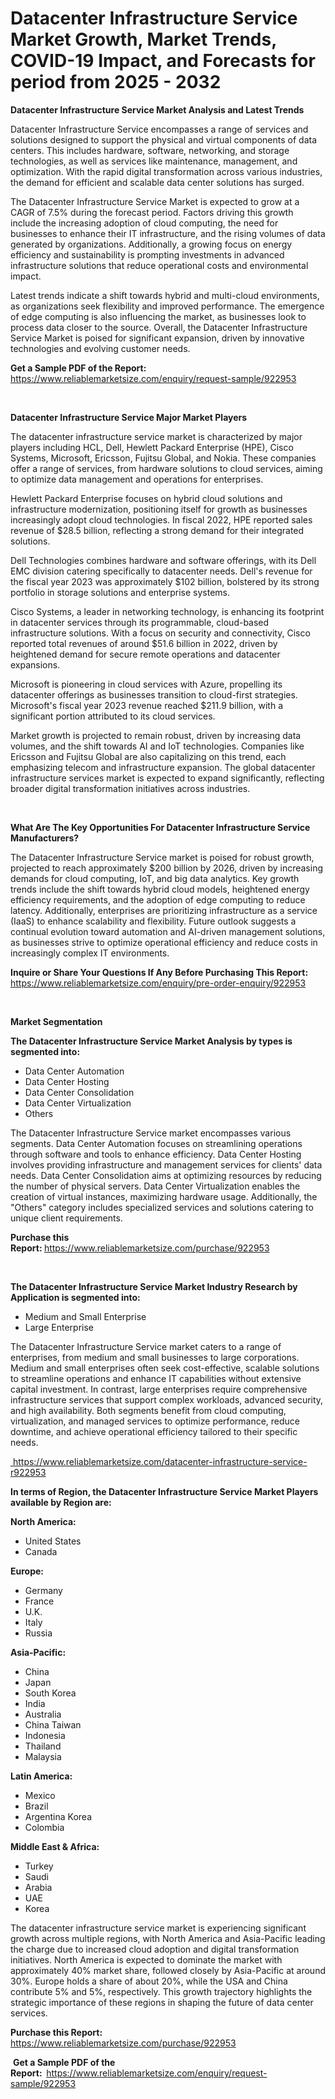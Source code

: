 <p><h1>Datacenter Infrastructure Service Market Growth, Market Trends, COVID-19 Impact, and Forecasts for period from 2025 - 2032</h1></p><p><strong>Datacenter Infrastructure Service Market Analysis and Latest Trends</strong></p>
<p><p>Datacenter Infrastructure Service encompasses a range of services and solutions designed to support the physical and virtual components of data centers. This includes hardware, software, networking, and storage technologies, as well as services like maintenance, management, and optimization. With the rapid digital transformation across various industries, the demand for efficient and scalable data center solutions has surged.</p><p>The Datacenter Infrastructure Service Market is expected to grow at a CAGR of 7.5% during the forecast period. Factors driving this growth include the increasing adoption of cloud computing, the need for businesses to enhance their IT infrastructure, and the rising volumes of data generated by organizations. Additionally, a growing focus on energy efficiency and sustainability is prompting investments in advanced infrastructure solutions that reduce operational costs and environmental impact.</p><p>Latest trends indicate a shift towards hybrid and multi-cloud environments, as organizations seek flexibility and improved performance. The emergence of edge computing is also influencing the market, as businesses look to process data closer to the source. Overall, the Datacenter Infrastructure Service Market is poised for significant expansion, driven by innovative technologies and evolving customer needs.</p></p>
<p><strong>Get a Sample PDF of the Report:&nbsp;</strong> <a href="https://www.reliablemarketsize.com/enquiry/request-sample/922953?utm_campaign=2933&utm_medium=2&utm_source=Github&utm_content=ia&utm_term=18042025&utm_id=datacenter-infrastructure-service">https://www.reliablemarketsize.com/enquiry/request-sample/922953</a></p>
<p>&nbsp;</p>
<p><strong>Datacenter Infrastructure Service Major Market Players</strong></p>
<p><p>The datacenter infrastructure service market is characterized by major players including HCL, Dell, Hewlett Packard Enterprise (HPE), Cisco Systems, Microsoft, Ericsson, Fujitsu Global, and Nokia. These companies offer a range of services, from hardware solutions to cloud services, aiming to optimize data management and operations for enterprises.</p><p>Hewlett Packard Enterprise focuses on hybrid cloud solutions and infrastructure modernization, positioning itself for growth as businesses increasingly adopt cloud technologies. In fiscal 2022, HPE reported sales revenue of $28.5 billion, reflecting a strong demand for their integrated solutions.</p><p>Dell Technologies combines hardware and software offerings, with its Dell EMC division catering specifically to datacenter needs. Dell's revenue for the fiscal year 2023 was approximately $102 billion, bolstered by its strong portfolio in storage solutions and enterprise systems.</p><p>Cisco Systems, a leader in networking technology, is enhancing its footprint in datacenter services through its programmable, cloud-based infrastructure solutions. With a focus on security and connectivity, Cisco reported total revenues of around $51.6 billion in 2022, driven by heightened demand for secure remote operations and datacenter expansions.</p><p>Microsoft is pioneering in cloud services with Azure, propelling its datacenter offerings as businesses transition to cloud-first strategies. Microsoft's fiscal year 2023 revenue reached $211.9 billion, with a significant portion attributed to its cloud services.</p><p>Market growth is projected to remain robust, driven by increasing data volumes, and the shift towards AI and IoT technologies. Companies like Ericsson and Fujitsu Global are also capitalizing on this trend, each emphasizing telecom and infrastructure expansion. The global datacenter infrastructure services market is expected to expand significantly, reflecting broader digital transformation initiatives across industries.</p></p>
<p>&nbsp;</p>
<p><strong>What Are The Key Opportunities For Datacenter Infrastructure Service Manufacturers?</strong></p>
<p><p>The Datacenter Infrastructure Service market is poised for robust growth, projected to reach approximately $200 billion by 2026, driven by increasing demands for cloud computing, IoT, and big data analytics. Key growth trends include the shift towards hybrid cloud models, heightened energy efficiency requirements, and the adoption of edge computing to reduce latency. Additionally, enterprises are prioritizing infrastructure as a service (IaaS) to enhance scalability and flexibility. Future outlook suggests a continual evolution toward automation and AI-driven management solutions, as businesses strive to optimize operational efficiency and reduce costs in increasingly complex IT environments.</p></p>
<p><strong>Inquire or Share Your Questions If Any Before Purchasing This Report:</strong> <a href="https://www.reliablemarketsize.com/enquiry/pre-order-enquiry/922953?utm_campaign=2933&utm_medium=2&utm_source=Github&utm_content=ia&utm_term=18042025&utm_id=datacenter-infrastructure-service">https://www.reliablemarketsize.com/enquiry/pre-order-enquiry/922953</a></p>
<p>&nbsp;</p>
<p><strong>Market Segmentation</strong></p>
<p><strong>The Datacenter Infrastructure Service Market Analysis by types is segmented into:</strong></p>
<p><ul><li>Data Center Automation</li><li>Data Center Hosting</li><li>Data Center Consolidation</li><li>Data Center Virtualization</li><li>Others</li></ul></p>
<p><p>The Datacenter Infrastructure Service market encompasses various segments. Data Center Automation focuses on streamlining operations through software and tools to enhance efficiency. Data Center Hosting involves providing infrastructure and management services for clients' data needs. Data Center Consolidation aims at optimizing resources by reducing the number of physical servers. Data Center Virtualization enables the creation of virtual instances, maximizing hardware usage. Additionally, the "Others" category includes specialized services and solutions catering to unique client requirements.</p></p>
<p><strong>Purchase this Report:&nbsp;</strong><a href="https://www.reliablemarketsize.com/purchase/922953?utm_campaign=2933&utm_medium=2&utm_source=Github&utm_content=ia&utm_term=18042025&utm_id=datacenter-infrastructure-service">https://www.reliablemarketsize.com/purchase/922953</a></p>
<p>&nbsp;</p>
<p><strong>The Datacenter Infrastructure Service Market Industry Research by Application is segmented into:</strong></p>
<p><ul><li>Medium and Small Enterprise</li><li>Large Enterprise</li></ul></p>
<p><p>The Datacenter Infrastructure Service market caters to a range of enterprises, from medium and small businesses to large corporations. Medium and small enterprises often seek cost-effective, scalable solutions to streamline operations and enhance IT capabilities without extensive capital investment. In contrast, large enterprises require comprehensive infrastructure services that support complex workloads, advanced security, and high availability. Both segments benefit from cloud computing, virtualization, and managed services to optimize performance, reduce downtime, and achieve operational efficiency tailored to their specific needs.</p></p>
<p><a href="https://www.reliablemarketsize.com/datacenter-infrastructure-service-r922953?utm_campaign=2933&utm_medium=2&utm_source=Github&utm_content=ia&utm_term=18042025&utm_id=datacenter-infrastructure-service">&nbsp;https://www.reliablemarketsize.com/datacenter-infrastructure-service-r922953</a></p>
<p><strong>In terms of Region, the Datacenter Infrastructure Service Market Players available by Region are:</strong></p>
<p>
    <p> <strong> North America: </strong>
        <ul>
            <li>United States</li>
            <li>Canada</li>
        </ul>
        </p> 
    <p> <strong> Europe: </strong>
        <ul>
            <li>Germany</li>
            <li>France</li>
            <li>U.K.</li>
            <li>Italy</li>
            <li>Russia</li>
        </ul>
        </p> 
    <p> <strong> Asia-Pacific: </strong>
        <ul>
            <li>China</li>
            <li>Japan</li>
            <li>South Korea</li>
            <li>India</li>
            <li>Australia</li>
            <li>China Taiwan</li>
            <li>Indonesia</li>
            <li>Thailand</li>
            <li>Malaysia</li>
        </ul>
        </p> 
    <p> <strong> Latin America: </strong>
        <ul>
            <li>Mexico</li>
            <li>Brazil</li>
            <li>Argentina Korea</li>
            <li>Colombia</li>
        </ul>
        </p> 
    <p> <strong> Middle East & Africa: </strong>
        <ul>
            <li>Turkey</li>
            <li>Saudi</li>
            <li>Arabia</li>
            <li>UAE</li>
            <li>Korea</li>
        </ul>
    </p>
    </p>
<p><p>The datacenter infrastructure service market is experiencing significant growth across multiple regions, with North America and Asia-Pacific leading the charge due to increased cloud adoption and digital transformation initiatives. North America is expected to dominate the market with approximately 40% market share, followed closely by Asia-Pacific at around 30%. Europe holds a share of about 20%, while the USA and China contribute 5% and 5%, respectively. This growth trajectory highlights the strategic importance of these regions in shaping the future of data center services.</p></p>
<p><strong>Purchase this Report: </strong><a href="https://www.reliablemarketsize.com/purchase/922953?utm_campaign=2933&utm_medium=2&utm_source=Github&utm_content=ia&utm_term=18042025&utm_id=datacenter-infrastructure-service">https://www.reliablemarketsize.com/purchase/922953</a></p>
<p>&nbsp;<strong>Get a Sample PDF of the Report:&nbsp;&nbsp;</strong><a href="https://www.reliablemarketsize.com/enquiry/request-sample/922953?utm_campaign=2933&utm_medium=2&utm_source=Github&utm_content=ia&utm_term=18042025&utm_id=datacenter-infrastructure-service">https://www.reliablemarketsize.com/enquiry/request-sample/922953</a></p>
<p><strong></strong></p>
<p><p></p><p></p><p></p></p>